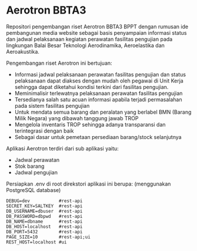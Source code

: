 # Aerotron BBTA3
Repositori pengembangan riset Aerotron BBTA3 BPPT dengan rumusan ide pembangunan media website sebagai basis penyampaian informasi status dan jadwal pelaksanaan kegiatan perawatan fasilitas pengujian pada lingkungan Balai Besar Teknologi Aerodinamika, Aeroelastika dan Aeroakustika.

Pengembangan riset Aerotron ini bertujuan:
* Informasi jadwal pelaksanaan perawatan fasilitas pengujian dan status pelaksanaan dapat diakses dengan mudah oleh pegawai di Unit Kerja sehingga dapat diketahui kondisi terkini dari fasilitas pengujian.
* Meminimalisir terlewatnya pelaksanaan perawatan fasilitas pengujian
* Tersedianya salah satu acuan informasi apabila terjadi permasalahan pada sistem fasilitas pengujian
* Untuk mendata semua  barang dan peralatan yang  berlabel BMN (Barang Milik  Negara) yang dibawah  tanggung jawab TROP
* Mengelola inventaris TROP  sehingga adanya transparansi  dan terintegrasi dengan baik
* Sebagai dasar untuk pemetaan  persediaan barang/stock  selanjutnya

Aplikasi Aerotron terdiri dari sub aplikasi yaitu:
* Jadwal perawatan
* Stok barang
* Jadwal pengujian

Persiapkan .env di root direkstori aplikasi ini berupa: (menggunakan PostgreSQL database)
```text
DEBUG=dev           #rest-api
SECRET_KEY=SALTKEY  #rest-api
DB_USERNAME=dbuser  #rest-api
DB_PASSWORD=dbpwd   #rest-api
DB_NAME=dbname      #rest-api
DB_HOST=localhost   #rest-api
DB_PORT=5432        #rest-api
PAGE_SIZE=10        #rest-api;ui
REST_HOST=localhost #ui
```
